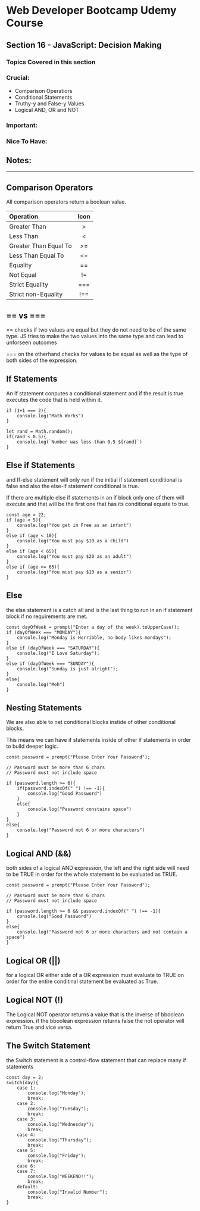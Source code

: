 # Web Developer Bootcamp Udemy Course

## Section 16 - JavaScript: Decision Making

### Topics Covered in this section

### Crucial:
- Comparison Operatiors
- Conditional Statements
- Truthy-y and False-y Values
- Logical AND, OR and NOT

### Important: 


### Nice To Have:


## Notes:
- - -

## Comparison Operators
All comparison operators return a boolean value.

| Operation     | Icon          |
|:------------- |:-------------:|
| Greater Than  | > |
| Less Than     | < |
| Greater Than Equal To| >= |
| Less Than Equal To| <= |
| Equality| == |
| Not Equal| != |
| Strict Equality | === |
| Strict non-Equality| !== |


## == vs ===
== checks if two values are equal but they do not need to be of the same type. JS tries to make the two values into the same type and can lead to unforseen outcomes

=== on the otherhand checks for values to be equal as well as the type of both sides of the expression.


## If Statements
An If statement conputes a conditional statement and if the result is true executes the code that is held within it.
```
if (1+1 === 2){
    console.log("Math Works")
}

let rand = Math.random();
if(rand < 0.5){
    console.log(`Number was less than 0.5 ${rand}`)
}
```


## Else if Statements
and If-else statement will only run if the initial if statement conditional is false and also the else-if statement conditional is true.

If there are multiple else if statements in an if block only one of them will execute and that will be the first one that has its conditional equate to true.

```
const age = 22;
if (age < 5){
    console.log("You get in Free as an infant")
}
else if (age < 10){
    console.log("You must pay $10 as a child")
}
else if (age < 65){
    console.log("You must pay $20 as an adult")
}
else if (age >= 65){
    console.log("You must pay $10 as a senior")
}
```

## Else

the else statement is a catch all and is the last thing to run in an if statement block if no requirements are met.
```
const dayOfWeek = prompt("Enter a day of the week).toUpperCase();
if (dayOfWeek === "MONDAY"){
    console.log("Monday is Horribble, no body likes mondays");
}
else if (dayOfWeek === "SATURDAY"){
    console.log("I Love Saturday");
}
else if (dayOfWeek === "SUNDAY"){
    console.log("Sunday is just alright");
}
else{
    console.log("Meh")
}
```

## Nesting Statements

We are also able to net conditional blocks instide of other conditional blocks.

This means we can have if statements inside of other if statements in order to build deeper logic.

```
const password = prompt("Please Enter Your Password");

// Password must be more than 6 chars
// Password must not include space

if (password.length >= 6){
    if(password.indexOf(" ") !== -1){
        console.log("Good Password")
    }
    else{
        console.log("Password constains space")
    }
}
else{
    console.log("Password not 6 or more characters")
}
```

## Logical AND (&&)
both sides of a logical AND expression, the left and the right side will need to be TRUE in order for the whole statement to be evaluated as TRUE.

```
const password = prompt("Please Enter Your Password");

// Password must be more than 6 chars
// Password must not include space

if (password.length >= 6 && password.indexOf(" ") !== -1){
    console.log("Good Password")
}
else{
    console.log("Password not 6 or more characters and not contain a space")
}
```

## Logical OR (||)
for a logical OR either side of a OR expression must evaluate to TRUE on order for the entire conditinal statement be evaluated as True.

## Logical NOT (!)
The Logical NOT operator returns a value that is the inverse of bboolean expression. if the bboolean expression returns false the not operator will return True and vice versa.


## The Switch Statement
the Switch statement is a control-flow statement that can replace many if statements

```
const day = 2;
switch(day){
    case 1:
        console.log("Monday");
        break;
    case 2:
        console.log("Tuesday");
        break;
    case 3:
        console.log("Wednesday");
        break;
    case 4:
        console.log("Thursday");
        break;
    case 5:
        console.log("Friday");
        break;
    case 6:
    case 7:
        console.log("WEEKEND!!");
        break;
    default:
        console.log("Invalid Number");
        break;
}   
```
